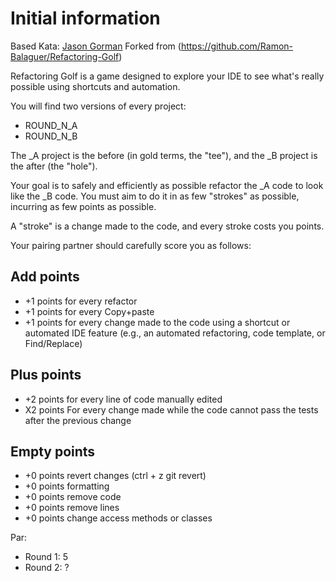 # Initial information
Based Kata: 
[Jason Gorman](http://codemanship.co.uk/parlezuml/blog/?postid=1360)
Forked from (https://github.com/Ramon-Balaguer/Refactoring-Golf)

Refactoring Golf is a game designed to explore your IDE to see what's really possible using shortcuts and automation.

You will find two versions of every project:
- ROUND_N_A
- ROUND_N_B

The _A project is the before (in gold terms, the "tee"), and the _B project is the after (the "hole").

Your goal is to safely and efficiently as possible refactor the _A code to look like the _B code. You must aim to do it in as few "strokes" as possible, incurring as few points as possible.

A "stroke" is a change made to the code, and every stroke costs you points.

Your pairing partner should carefully score you as follows:

## Add points
- +1 points for every refactor
- +1 points for every Copy+paste
- +1 points for every change made to the code using a shortcut or automated IDE feature (e.g., an automated refactoring, code template, or Find/Replace)

## Plus points
- +2 points for every line of code manually edited
- X2 points For every change made while the code cannot pass the tests after the previous change

## Empty points
- +0 points revert changes (ctrl + z git revert)
- +0 points formatting
- +0 points remove code
- +0 points remove lines
- +0 points change access methods or classes

Par:
- Round 1: 5
- Round 2: ?

